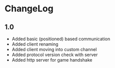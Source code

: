 # ChangeLog

## 1.0
 - Added basic (positioned) based communication
 - Added client renaming
 - Added client moving into custom channel
 - Added protocol version check with server
 - Added http server for game handshake
